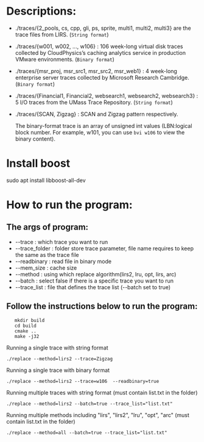# Descriptions:

-   ./traces/{2_pools, cs, cpp, gli, ps, sprite, multi1, multi2, multi3} are the trace files from LIRS. (`String format`)

-  ./traces/{w001, w002, ..., w106} : 106 week-long virtual disk traces collected by CloudPhysics’s caching analytics service in production VMware environments. (`Binary format`)

-  ./traces/{msr_proj, msr_src1, msr_src2, msr_web1} : 4 week-long enterprise server traces collected by Microsoft Research Cambridge. (`Binary format`)

-  ./traces/{Financial1, Financial2, websearch1, websearch2, websearch3} : 5 I/O traces from the UMass Trace Repository. (`String format`)

-  ./traces/{SCAN, Zigzag} : SCAN and Zigzag pattern respectively.


   The binary-format trace is an array of unsigned int values (LBN:logical block number. For example, w101, you can use `bvi w106` to view the binary content).

# Install boost

sudo apt install libboost-all-dev

# How to run the program:

## The args of program:
- --trace : which trace you want to run
- --trace_folder : folder store trace parameter, file name requires to keep the same as the trace file
- --readbinary : read file in binary mode
- --mem_size : cache size
- --method : using which replace algorithm(lirs2, lru, opt, lirs, arc)
- --batch : select false if there is a specific trace you want to run
- --trace_list : file that defines the trace list (--batch set to true)


## Follow the instructions below to run the program:
```
   mkdir build
   cd build
   cmake ..
   make -j32
```
   Running a single trace with string format
```
./replace --method=lirs2 --trace=Zigzag
```

   Running a single trace with binary format
```
./replace --method=lirs2 --trace=w106  --readbinary=true
```

   Running multiple traces with string format (must contain list.txt in the folder)
```
./replace --method=lirs2 --batch=true --trace_list="list.txt"
```

   Running multiple methods including "lirs", "lirs2", "lru", "opt", "arc" (must contain list.txt in the folder)
```
./replace --method=all --batch=true --trace_list="list.txt"
```